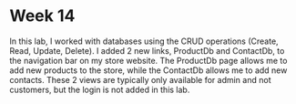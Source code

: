 # Week 14
In this lab, I worked with databases using the CRUD operations (Create, Read, Update, Delete). I added 2 new links, ProductDb and ContactDb, to the navigation bar on my store website. The ProductDb page allows me to add new products to the store, while the ContactDb allows me to add new contacts. These 2 views are typically only available for admin and not customers, but the login is not added in this lab. 
